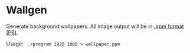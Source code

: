 Wallgen
=======

Generate background wallpapers.
All image output will be in [.ppm format (P6)](https://en.wikipedia.org/wiki/Netpbm_format).

Usage: ` ./program 1920 1080 > wallpaper.ppm`

